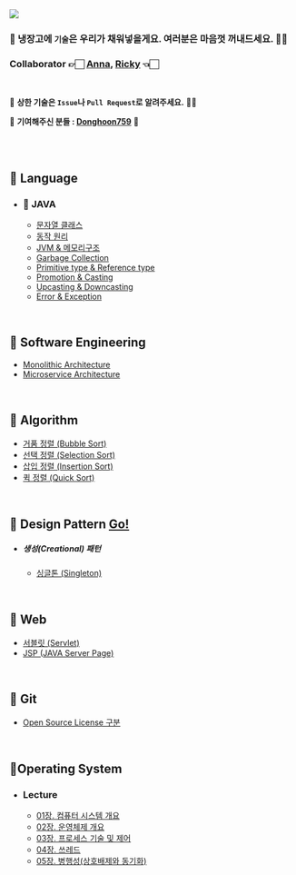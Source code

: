 <img src="./resources/tech-refrigerator-logo.png">

<br/>

###  📢 냉장고에 `기술`은 우리가 채워넣을게요. 여러분은 마음껏 꺼내드세요. 👐🏻

### Collaborator 👉🏻 [Anna](https://github.com/ahlim721), [Ricky](https://github.com/GimunLee) 👈🏻

<br/>

🤢 **상한 기술은 `Issue`나 `Pull Request`로 알려주세요.** 🙇‍♂️

🧐 **기여해주신 분들 : [Donghoon759](https://github.com/Donghoon759)** 🤝

<br/>

<br/>

## 🥗 Language
- ### 🥬 JAVA 
  - [문자열 클래스](https://github.com/GimunLee/tech-refrigerator/blob/master/Language/JAVA/%EB%AC%B8%EC%9E%90%EC%97%B4%20%ED%81%B4%EB%9E%98%EC%8A%A4.md#%EB%AC%B8%EC%9E%90%EC%97%B4-%ED%81%B4%EB%9E%98%EC%8A%A4) 
  - [동작 원리](https://github.com/GimunLee/tech-refrigerator/blob/master/Language/JAVA/%EB%8F%99%EC%9E%91%20%EC%9B%90%EB%A6%AC.md#%EB%8F%99%EC%9E%91-%EC%9B%90%EB%A6%AC) 
  - [JVM & 메모리구조](https://github.com/GimunLee/tech-refrigerator/blob/master/Language/JAVA/JVM%20%26%20%EB%A9%94%EB%AA%A8%EB%A6%AC%EA%B5%AC%EC%A1%B0.md#jvm--%EB%A9%94%EB%AA%A8%EB%A6%AC-%EA%B5%AC%EC%A1%B0)
  - [Garbage Collection](https://github.com/GimunLee/tech-refrigerator/blob/master/Language/JAVA/Garbage%20Collection.md#garbage-collection) 
  - [Primitive type & Reference type](https://github.com/GimunLee/tech-refrigerator/blob/master/Language/JAVA/Primitive%20type%20%26%20Reference%20type.md#primitive-type--reference-type)
  - [Promotion & Casting](https://github.com/GimunLee/tech-refrigerator/blob/master/Language/JAVA/Promotion%20%26%20Casting.md#promotion--casting)
  - [Upcasting & Downcasting](https://github.com/GimunLee/tech-refrigerator/blob/master/Language/JAVA/Upcasting%20%26%20Downcasting.md#upcasting--downcasting)
  - [Error & Exception](https://github.com/GimunLee/tech-refrigerator/blob/master/Language/JAVA/Error%20%26%20Exception.md#error--exception)

<br/>

##  🍕 Software Engineering

- [Monolithic Architecture](https://github.com/GimunLee/tech-refrigerator/blob/master/Software%20Engineering/Monolithic%20Architecture.md#monolithic-architecture)
- [Microservice Architecture](https://github.com/GimunLee/tech-refrigerator/blob/master/Software%20Engineering/Microservice%20Architecture.md#microservice-architecture)

<br/>

## 🍎 Algorithm

- [거품 정렬 (Bubble Sort)](https://github.com/GimunLee/tech-refrigerator/blob/master/Algorithm/%EA%B1%B0%ED%92%88%20%EC%A0%95%EB%A0%AC%20(Bubble%20Sort).md#%EA%B1%B0%ED%92%88-%EC%A0%95%EB%A0%AC-bubble-sort)
- [선택 정렬 (Selection Sort)](https://github.com/GimunLee/tech-refrigerator/blob/master/Algorithm/%EC%84%A0%ED%83%9D%20%EC%A0%95%EB%A0%AC%20(Selection%20Sort).md#%EC%84%A0%ED%83%9D-%EC%A0%95%EB%A0%AC-selection-sort) 
- [삽입 정렬 (Insertion Sort)](https://github.com/GimunLee/tech-refrigerator/blob/master/Algorithm/%EC%82%BD%EC%9E%85%20%EC%A0%95%EB%A0%AC%20(Insertion%20Sort).md#%EC%82%BD%EC%9E%85-%EC%A0%95%EB%A0%AC-insertion-sort)
- [퀵 정렬 (Quick Sort)](https://github.com/GimunLee/tech-refrigerator/blob/master/Algorithm/%ED%80%B5%20%EC%A0%95%EB%A0%AC%20(Quick%20Sort).md#%ED%80%B5-%EC%A0%95%EB%A0%AC-quick-sort)

<br/>

## 🍐 Design Pattern [Go!](https://github.com/GimunLee/tech-refrigerator/tree/master/Design%20Pattern#-design-pattern)

* ##### 생성(Creational) 패턴 

  * [싱글톤 (Singleton)](https://github.com/GimunLee/tech-refrigerator/blob/master/Design%20Pattern/Singleton%20Pattern.md#%EF%B8%8F-singleton-pattern)

<br/>

## 🍉 Web

- [서블릿 (Servlet)](https://github.com/GimunLee/tech-refrigerator/blob/master/Web/%EC%84%9C%EB%B8%94%EB%A6%BF%20(Servlet).md#%EC%84%9C%EB%B8%94%EB%A6%BF-servlet)
- [JSP (JAVA Server Page)](https://github.com/GimunLee/tech-refrigerator/blob/master/Web/JSP%20(JAVA%20Server%20Page).md#jsp-java-server-page)

<br/>

## 🍇 Git

- [Open Source License 구분](https://github.com/GimunLee/tech-refrigerator/blob/master/Git/Open%20Source%20License%20%EA%B5%AC%EB%B6%84.md#open-source-license-%EA%B5%AC%EB%B6%84)

<br/>

## 🍊Operating System

- ### Lecture

  - [01장. 컴퓨터 시스템 개요](https://github.com/GimunLee/tech-refrigerator/blob/master/Operating%20System/Lecture/01%EC%9E%A5.%20%EC%BB%B4%ED%93%A8%ED%84%B0%20%EC%8B%9C%EC%8A%A4%ED%85%9C%20%EA%B0%9C%EC%9A%94.md#01%EC%9E%A5-%EC%BB%B4%ED%93%A8%ED%84%B0-%EC%8B%9C%EC%8A%A4%ED%85%9C-%EA%B0%9C%EC%9A%94)
  - [02장. 운영체제 개요](https://github.com/GimunLee/tech-refrigerator/blob/master/Operating%20System/Lecture/02%EC%9E%A5.%20%EC%9A%B4%EC%98%81%EC%B2%B4%EC%A0%9C%20%EA%B0%9C%EC%9A%94.md#02%EC%9E%A5-%EC%9A%B4%EC%98%81%EC%B2%B4%EC%A0%9C-%EA%B0%9C%EC%9A%94)
  - [03장. 프로세스 기술 및 제어](https://github.com/GimunLee/tech-refrigerator/blob/master/Operating%20System/Lecture/03%EC%9E%A5.%20%ED%94%84%EB%A1%9C%EC%84%B8%EC%8A%A4%20%EA%B8%B0%EC%88%A0%20%EB%B0%8F%20%EC%A0%9C%EC%96%B4.md#03%EC%9E%A5-%ED%94%84%EB%A1%9C%EC%84%B8%EC%8A%A4-%EA%B8%B0%EC%88%A0-%EB%B0%8F-%EC%A0%9C%EC%96%B4) 
  - [04장. 쓰레드](https://github.com/GimunLee/tech-refrigerator/blob/master/Operating%20System/Lecture/04%EC%9E%A5.%20%EC%93%B0%EB%A0%88%EB%93%9C.md#04%EC%9E%A5-%EC%93%B0%EB%A0%88%EB%93%9C) 
  - [05장. 병행성(상호배제와 동기화)](https://github.com/GimunLee/tech-refrigerator/blob/master/Operating%20System/Lecture/05%EC%9E%A5.%20%EB%B3%91%ED%96%89%EC%84%B1(%EC%83%81%ED%98%B8%EB%B0%B0%EC%A0%9C%EC%99%80%20%EB%8F%99%EA%B8%B0%ED%99%94).md#05%EC%9E%A5-%EB%B3%91%ED%96%89%EC%84%B1%EC%83%81%ED%98%B8%EB%B0%B0%EC%A0%9C%EC%99%80-%EB%8F%99%EA%B8%B0%ED%99%94)

<br/>
